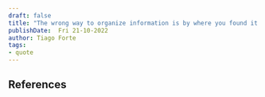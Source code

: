 ```yaml
---
draft: false
title: "The wrong way to organize information is by where you found it. The correct way is by the location you will use it"
publishDate:  Fri 21-10-2022
author: Tiago Forte
tags: 
- quote
---
```




## References
